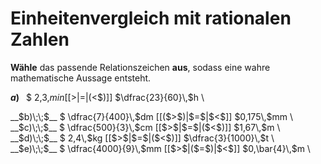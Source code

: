 <!--
version:  0.0.1

language: de

@style
input {
    text-align: center;
}

.flex-container {
    display: flex;
    flex-wrap: wrap;
    align-items: stretch;
    gap: 20px;
}

.flex-child {
    flex: 1;
    min-width: 350px;
    margin-right: 20px;
}

@media (max-width: 400px) {
    .flex-child {
        flex: 100%;
        margin-right: 0;
    }
}
@end

formula: \carry   \textcolor{red}{\scriptsize #1}
formula: \digit   \rlap{\carry{#1}}\phantom{#2}#2
formula: \permil  \text{‰}

import: https://raw.githubusercontent.com/LiaTemplates/Tikz-Jax/main/README.md

script: https://cdn.jsdelivr.net/gh/LiaTemplates/Tikz-Jax@main/dist/index.js


tags: Einheiten, Dezimalzahlen, Bruchrechnung, Länge, Masse, Zeit, mittel, normal, Angeben

comment: Welche angegebene Größe ist größer? Wähle das passende Relationszeichen.

author: Martin Lommatzsch

-->




# Einheitenvergleich mit rationalen Zahlen


**Wähle** das passende Relationszeichen **aus**, sodass eine wahre mathematische Aussage entsteht.



<section class="flex-container">

<div class="flex-child">

__$a)\;\;$__ $ 2,3\,$min [[$>$|$=$|($<$)]] $\dfrac{23}{60}\,$h \

</div>
<div class="flex-child">
__$b)\;\;$__ $ \dfrac{7}{400}\,$dm [[($>$)|$=$|$<$]] $0,175\,$mm \

</div>
<div class="flex-child">
__$c)\;\;$__ $ \dfrac{500}{3}\,$cm [[$>$|$=$|($<$)]] $1,67\,$m \

</div>
<div class="flex-child">
__$d)\;\;$__ $ 2,4\,$kg [[$>$|$=$|($<$)]] $\dfrac{3}{1000}\,$t \

</div>
<div class="flex-child">
__$e)\;\;$__ $ \dfrac{4000}{9}\,$mm [[$>$|($=$)|$<$]] $0,\bar{4}\,$m \


</div>


</section>





